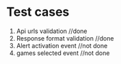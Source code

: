 # Test cases
1. Api urls validation //done
2. Response format validation //done
3. Alert activation event //not done
4. games selected event //not done